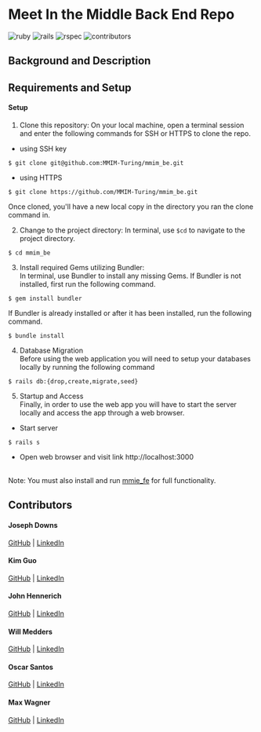 # Meet In the Middle Back End Repo

![ruby](https://img.shields.io/badge/Ruby-2.7.4-red)
![rails](https://img.shields.io/badge/Rails-5.2.8-red)
![rspec](https://img.shields.io/badge/RSpec-3.11.0-green)
![contributors](https://img.shields.io/badge/Contributors-6-yellow)


## Background and Description

## Requirements and Setup

#### Setup
1. Clone this repository: On your local machine, open a terminal session and enter the following commands for SSH or HTTPS to clone the repo.

- using SSH key <br>
```shell
$ git clone git@github.com:MMIM-Turing/mmim_be.git
```

- using HTTPS <br>
```shell
$ git clone https://github.com/MMIM-Turing/mmim_be.git
```

Once cloned, you'll have a new local copy in the directory you ran the clone command in.

2. Change to the project directory: In terminal, use `$cd` to navigate to the project directory.

```shell
$ cd mmim_be
```

3. Install required Gems utilizing Bundler: <br>
In terminal, use Bundler to install any missing Gems. If Bundler is not installed, first run the following command.

```shell
$ gem install bundler
```

If Bundler is already installed or after it has been installed, run the following command.

```shell
$ bundle install
```

4. Database Migration<br>
Before using the web application you will need to setup your databases locally by running the following command

```shell
$ rails db:{drop,create,migrate,seed}
```


5. Startup and Access<br>
Finally, in order to use the web app you will have to start the server locally and access the app through a web browser.
- Start server

```shell
$ rails s
```

- Open web browser and visit link
    http://localhost:3000 <br><br>

Note: You must also install and run [mmie_fe](https://github.com/MMIM-Turing/mmim_fe.git) for full functionality.

## Contributors
#### Joseph Downs
[GitHub](https://github.com/josephdowns) | [LinkedIn](https://www.linkedin.com/in/josdowns/)

#### Kim Guo
[GitHub](https://github.com/kg-byte) | [LinkedIn](https://www.linkedin.com/in/kim-guo-5331b4158/)

#### John Hennerich
[GitHub]() | [LinkedIn](https://www.linkedin.com/in/john-hennerich/)

#### Will Medders
[GitHub](https://github.com/wmedders21) | [LinkedIn](https://www.linkedin.com/in/will-medders-781a80232/)

#### Oscar Santos
[GitHub]() | [LinkedIn](https://www.linkedin.com/in/oscar-santos-perez/)

#### Max Wagner
[GitHub]() | [LinkedIn]()
